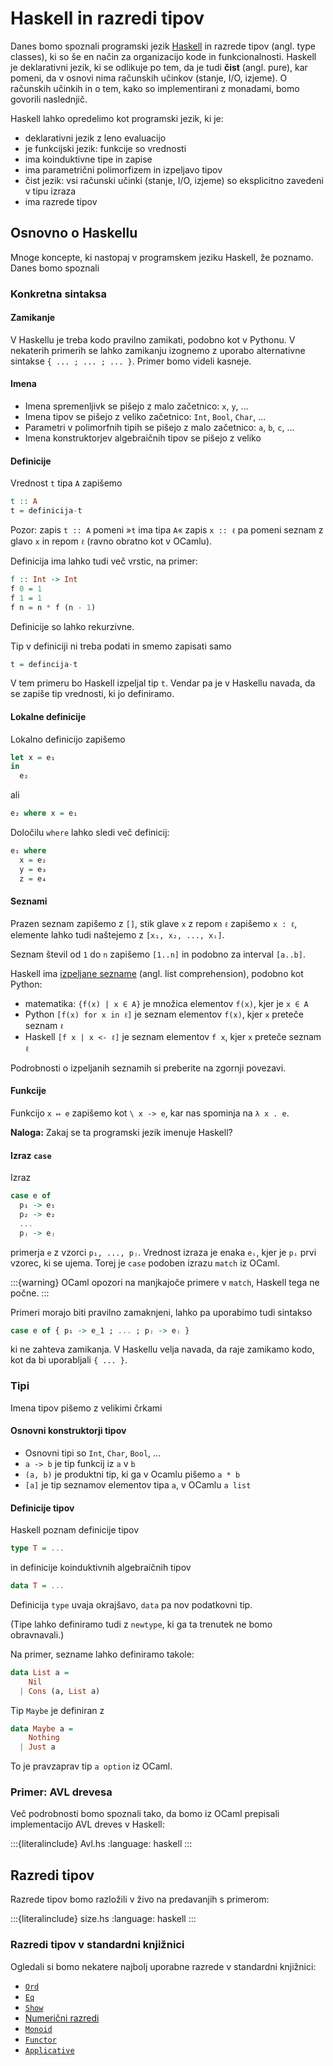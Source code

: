 # Haskell in razredi tipov

Danes bomo spoznali programski jezik [Haskell](https://www.haskell.org) in razrede tipov
(angl. type classes), ki so še en način za organizacijo kode in funkcionalnosti. Haskell
je deklarativni jezik, ki se odlikuje po tem, da je tudi **čist** (angl. pure), kar
pomeni, da v osnovi nima računskih učinkov (stanje, I/O, izjeme). O računskih učinkih in o
tem, kako so implementirani z monadami, bomo govorili naslednjič.

Haskell lahko opredelimo kot programski jezik, ki je:

* deklarativni jezik z leno evaluacijo
* je funkcijski jezik: funkcije so vrednosti
* ima koinduktivne tipe in zapise
* ima parametrični polimorfizem in izpeljavo tipov
* čist jezik: vsi računski učinki (stanje, I/O, izjeme) so eksplicitno zavedeni v tipu izraza
* ima razrede tipov

## Osnovno o Haskellu

Mnoge koncepte, ki nastopaj v programskem jeziku Haskell, že poznamo. Danes bomo spoznali

### Konkretna sintaksa

#### Zamikanje

V Haskellu je treba kodo pravilno zamikati, podobno kot v Pythonu. V nekaterih primerih se
lahko zamikanju izognemo z uporabo alternativne sintakse `{ ... ; ... ; ... }`. Primer
bomo videli kasneje.

#### Imena

* Imena spremenljivk se pišejo z malo začetnico: `x`, `y`, ...
* Imena tipov se pišejo z veliko začetnico: `Int`, `Bool`, `Char`, ...
* Parametri v polimorfnih tipih se pišejo z malo začetnico: `a`, `b`, `c`, ...
* Imena konstruktorjev algebraičnih tipov se pišejo z veliko

#### Definicije

Vrednost `t` tipa `A` zapišemo

```haskell
t :: A
t = definicija-t
```

Pozor: zapis `t :: A` pomeni »`t` ima tipa `A`« zapis `x :: ℓ` pa pomeni seznam z glavo `x` in repom `ℓ` (ravno obratno kot v OCamlu).

Definicija ima lahko tudi več vrstic, na primer:

```haskell
f :: Int -> Int
f 0 = 1
f 1 = 1
f n = n * f (n - 1)
```

Definicije so lahko rekurzivne.

Tip v definiciji ni treba podati in smemo zapisati samo

```haskell
t = defincija-t
```

V tem primeru bo Haskell izpeljal tip `t`. Vendar pa je v Haskellu navada, da se zapiše tip vrednosti, ki jo definiramo.


#### Lokalne definicije

Lokalno definicijo zapišemo

```haskell
let x = e₁
in
  e₂
```

ali

```haskell
e₂ where x = e₁
```

Določilu `where` lahko sledi več definicij:

```haskell
e₁ where
  x = e₂
  y = e₃
  z = e₄
```


#### Seznami

Prazen seznam zapišemo z `[]`, stik glave `x` z repom `ℓ` zapišemo `x : ℓ`,
elemente lahko tudi naštejemo z `[x₁, x₂, ..., xᵢ]`.

Seznam števil od `1` do `n` zapišemo `[1..n]` in podobno za interval `[a..b]`.

Haskell ima [izpeljane sezname](https://wiki.haskell.org/List_comprehension) (angl. list comprehension), podobno kot Python:

* matematika: `{f(x) | x ∈ A}` je množica elementov `f(x)`, kjer je `x ∈ A`
* Python `[f(x) for x in ℓ]` je seznam elementov `f(x)`, kjer `x` preteče seznam `ℓ`
* Haskell `[f x | x <- ℓ]` je seznam elementov `f x`, kjer `x` preteče seznam `ℓ`

Podrobnosti o izpeljanih seznamih si preberite na zgornji povezavi.

#### Funkcije

Funkcijo `x ↦ e` zapišemo kot `\ x -> e`, kar nas spominja na `λ x . e`.

**Naloga:** Zakaj se ta programski jezik imenuje Haskell?

#### Izraz `case`

Izraz

```haskell
case e of
  p₁ -> e₁
  p₂ -> e₂
  ...
  pⱼ -> eⱼ
```

primerja `e` z vzorci `p₁, ..., pⱼ`. Vrednost izraza je enaka `eᵢ`, kjer je `pᵢ` prvi
vzorec, ki se ujema. Torej je `case` podoben izrazu `match` iz OCaml.

:::{warning}
OCaml opozori na manjkajoče primere v `match`, Haskell tega ne počne.
:::

Primeri morajo biti pravilno zamaknjeni, lahko pa uporabimo tudi sintakso

```haskell
case e of { p₁ -> e_1 ; ... ; pⱼ -> eⱼ }
```

ki ne zahteva zamikanja. V Haskellu velja navada, da raje zamikamo kodo, kot da bi uporabljali `{ ... }`.


### Tipi

Imena tipov pišemo z velikimi črkami

#### Osnovni konstruktorji tipov

* Osnovni tipi so `Int`, `Char`, `Bool`, ...
* `a -> b` je tip funkcij iz `a` v `b`
* `(a, b)` je produktni tip, ki ga v Ocamlu pišemo `a * b`
* `[a]` je tip seznamov elementov tipa `a`, v OCamlu `a list`

#### Definicije tipov

Haskell poznam definicije tipov

```haskell
type T = ...
```

in definicije koinduktivnih algebraičnih tipov

```haskell
data T = ...
```

Definicija `type` uvaja okrajšavo, `data` pa nov podatkovni tip.

(Tipe lahko definiramo tudi z `newtype`, ki ga ta trenutek ne bomo obravnavali.)

Na primer, sezname lahko definiramo takole:

```haskell
data List a =
    Nil
  | Cons (a, List a)
```

Tip `Maybe` je definiran z

```haskell
data Maybe a =
    Nothing
  | Just a
```

To je pravzaprav tip `a option` iz OCaml.

### Primer: AVL drevesa

Več podrobnosti bomo spoznali tako, da bomo iz OCaml prepisali implementacijo AVL dreves v Haskell:

:::{literalinclude} Avl.hs
:language: haskell
:::

## Razredi tipov

Razrede tipov bomo razložili v živo na predavanjih s primerom:

:::{literalinclude} size.hs
:language: haskell
:::


### Razredi tipov v standardni knjižnici

Ogledali si bomo nekatere najbolj uporabne razrede v standardni knjižnici:

* [`Ord`](https://hackage.haskell.org/package/base-4.12.0.0/docs/Data-Ord.html)
* [`Eq`](https://hackage.haskell.org/package/base-4.12.0.0/docs/Data-Eq.html)
* [`Show`](https://hackage.haskell.org/package/base-4.12.0.0/docs/Text-Show.html)
* [Numerični razredi](https://hackage.haskell.org/package/base-4.14.0.0/docs/Prelude.html#g:7)
* [`Monoid`](https://hackage.haskell.org/package/base-4.9.0.0/docs/Data-Monoid.html)
* [`Functor`](https://hackage.haskell.org/package/base-4.14.0.0/docs/Data-Functor.html)
* [`Applicative`](https://hackage.haskell.org/package/base-4.14.0.0/docs/Control-Applicative.html)
